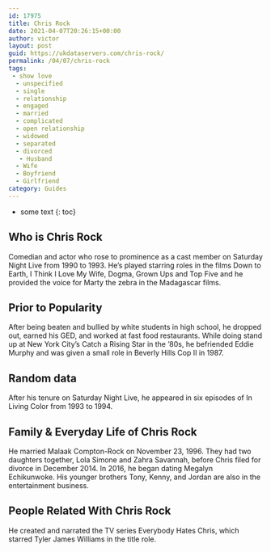 ```yaml
---
id: 17975
title: Chris Rock
date: 2021-04-07T20:26:15+00:00
author: victor
layout: post
guid: https://ukdataservers.com/chris-rock/
permalink: /04/07/chris-rock
tags:
 - show love
  - unspecified
  - single
  - relationship
  - engaged
  - married
  - complicated
  - open relationship
  - widowed
  - separated
  - divorced
   - Husband
  - Wife
  - Boyfriend
  - Girlfriend
category: Guides
---
```


* some text
{: toc}


## Who is Chris Rock



Comedian and actor who rose to prominence as a cast member on Saturday Night Live from 1990 to 1993. He&#8217;s played starring roles in the films Down to Earth, I Think I Love My Wife, Dogma, Grown Ups and Top Five and he provided the voice for Marty the zebra in the Madagascar films.  

                
                
                
## Prior to Popularity



After being beaten and bullied by white students in high school, he dropped out, earned his GED, and worked at fast food restaurants. While doing stand up at New York City&#8217;s Catch a Rising Star in the &#8217;80s, he befriended Eddie Murphy and was given a small role in Beverly Hills Cop II in 1987.

                
                
                
## Random data



After his tenure on Saturday Night Live, he appeared in six episodes of In Living Color from 1993 to 1994.

                
                
                
## Family & Everyday Life of Chris Rock



He married Malaak Compton-Rock on November 23, 1996. They had two daughters together, Lola Simone and Zahra Savannah, before Chris filed for divorce in December 2014. In 2016, he began dating Megalyn Echikunwoke. His younger brothers Tony, Kenny, and Jordan are also in the entertainment business.

                
                
                
## People Related With Chris Rock



He created and narrated the TV series Everybody Hates Chris, which starred Tyler James Williams in the title role. 

                
              
            
          
          
          